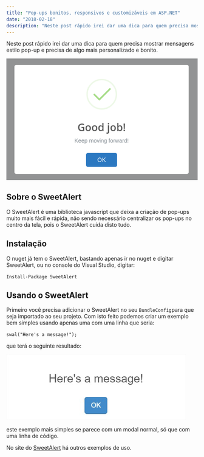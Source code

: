 ```yaml
---
title: "Pop-ups bonitos, responsivos e customizáveis em ASP.NET"
date: "2018-02-18"
description: "Neste post rápido irei dar uma dica para quem precisa mostrar mensagens estilo pop-up e precisa de algo mais personalizado e bonito."
---
```


Neste post rápido irei dar uma dica para quem precisa mostrar mensagens estilo pop-up e precisa de algo mais personalizado e bonito.

![enter image description here](https://raw.githubusercontent.com/CassioPimentel/cassiopimentel.github.io/master/images/SweetAlert/SWEETALERT.png)

## Sobre o SweetAlert

O SweetAlert é uma biblioteca javascript que deixa a criação de pop-ups muito mais fácil e rápida, não sendo necessário centralizar os pop-ups no centro da tela, pois o SweetAlert cuida disto tudo.

## Instalação

O nuget já tem o SweetAlert, bastando apenas ir no nuget e digitar SweetAlert, ou no console do Visual Studio, digitar:

    Install-Package SweetAlert

## Usando o SweetAlert

Primeiro você precisa adicionar o SweetAlert no seu `BundleConfig`para que seja importado ao seu projeto. Com isto feito podemos criar um exemplo bem simples usando apenas uma com uma linha que seria:

    swal("Here's a message!");

que terá o seguinte resultado:

![enter image description here](https://raw.githubusercontent.com/CassioPimentel/cassiopimentel.github.io/master/images/SweetAlert/PrtScr%20capture.jpg)

este exemplo mais simples se parece com um modal normal, só que com uma linha de código.

No site do [SweetAlert](https://lipis.github.io/bootstrap-sweetalert/) há outros exemplos de uso.

